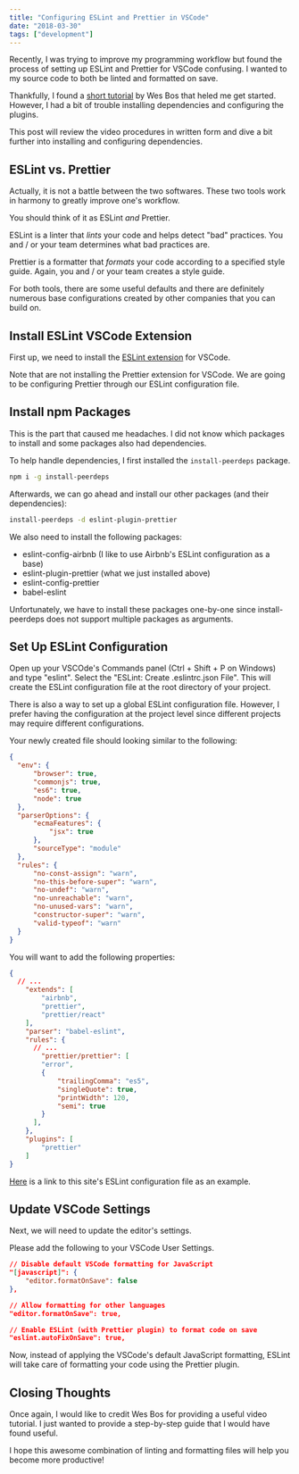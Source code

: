 ```yaml
---
title: "Configuring ESLint and Prettier in VSCode"
date: "2018-03-30"
tags: ["development"]
---
```


<!-- Recently, I was trying to improve my programming workflow. I like the idea behind linters because it helps promote code uniformity, which is great when working on a team.

It is much easier to to jump in and maintain code that looks familiar. I believe that a new programmer should not be able to distinguish between different modules. -->

Recently, I was trying to improve my programming workflow but found the process of setting up ESLint and Prettier for VSCode confusing. I wanted to my source code to both be linted and formatted on save.

Thankfully, I found a [short tutorial](https://www.youtube.com/watch?v=YIvjKId9m2c) by Wes Bos that heled me get started. However, I had a bit of trouble installing dependencies and configuring the plugins.

This post will review the video procedures in written form and dive a bit further into installing and configuring dependencies.

## ESLint vs. Prettier

Actually, it is not a battle between the two softwares. These two tools work in harmony to greatly improve one's workflow.

You should think of it as ESLint *and* Prettier.

ESLint is a linter that *lints* your code and helps detect "bad" practices. You and / or your team determines what bad practices are.

Prettier is a formatter that *formats* your code according to a specified style guide. Again, you and / or your team creates a style guide.

For both tools, there are some useful defaults and there are definitely numerous base configurations created by other companies that you can build on.

## Install ESLint VSCode Extension

First up, we need to install the [ESLint extension](https://marketplace.visualstudio.com/items?itemName=dbaeumer.vscode-eslint) for VSCode.

Note that are not installing the Prettier extension for VSCode. We are going to be configuring Prettier through our ESLint configuration file.

## Install npm Packages

This is the part that caused me headaches. I did not know which packages to install and some packages also had dependencies.

To help handle dependencies, I first installed the `install-peerdeps` package.

```bash
npm i -g install-peerdeps
```

Afterwards, we can go ahead and install our other packages (and their dependencies):

```bash
install-peerdeps -d eslint-plugin-prettier
```

We also need to install the following packages:

* eslint-config-airbnb (I like to use Airbnb's ESLint configuration as a base)
* eslint-plugin-prettier (what we just installed above)
* eslint-config-prettier
* babel-eslint

Unfortunately, we have to install these packages one-by-one since install-peerdeps does not support multiple packages as arguments.

## Set Up ESLint Configuration

Open up your VSCOde's Commands panel (Ctrl + Shift + P on Windows) and type "eslint". Select the "ESLint: Create .eslintrc.json File". This will create the ESLint configuration file at the root directory of your project.

There is also a way to set up a global ESLint configuration file. However, I prefer having the configuration at the project level since different projects may require different configurations.

Your newly created file should looking similar to the following:

```json
{
  "env": {
      "browser": true,
      "commonjs": true,
      "es6": true,
      "node": true
  },
  "parserOptions": {
      "ecmaFeatures": {
          "jsx": true
      },
      "sourceType": "module"
  },
  "rules": {
      "no-const-assign": "warn",
      "no-this-before-super": "warn",
      "no-undef": "warn",
      "no-unreachable": "warn",
      "no-unused-vars": "warn",
      "constructor-super": "warn",
      "valid-typeof": "warn"
  }
}
```

You will want to add the following properties:

```json
{
  // ...
    "extends": [
        "airbnb",
        "prettier",
        "prettier/react"
    ],
    "parser": "babel-eslint",
    "rules": {
      // ...
        "prettier/prettier": [
        "error",
        {
            "trailingComma": "es5",
            "singleQuote": true,
            "printWidth": 120,
            "semi": true
        }
      ],
    },
    "plugins": [
        "prettier"
    ]
}
```

[Here](https://github.com/davidlamt/davidtranscend-com-gatsby/blob/master/.eslintrc.json) is a link to this site's ESLint configuration file as an example.

## Update VSCode Settings

Next, we will need to update the editor's settings.

Please add the following to your VSCode User Settings.

```json
// Disable default VSCode formatting for JavaScript
"[javascript]": {
    "editor.formatOnSave": false
},

// Allow formatting for other languages
"editor.formatOnSave": true,

// Enable ESLint (with Prettier plugin) to format code on save
"eslint.autoFixOnSave": true,
```

Now, instead of applying the VSCode's default JavaScript formatting, ESLint will take care of formatting your code using the Prettier plugin.

## Closing Thoughts

Once again, I would like to credit Wes Bos for providing a useful video tutorial. I just wanted to provide a step-by-step guide that I would have found useful.

I hope this awesome combination of linting and formatting files will help you become more productive!
